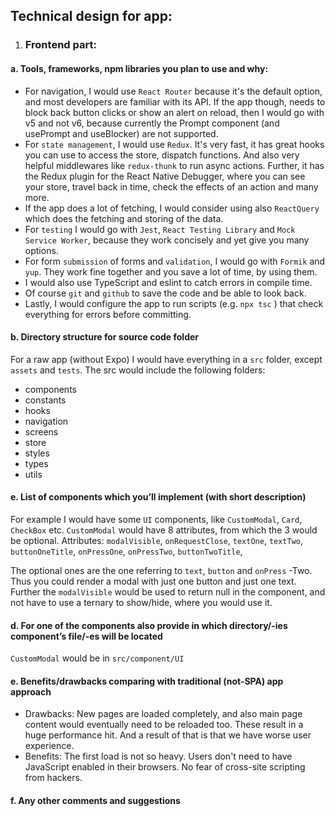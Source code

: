 ## Technical design for app:

1. ### Frontend part:

#### a. Tools, frameworks, npm libraries you plan to use and why:

- For navigation, I would use `React Router` because it's the default option, and most developers are familiar with its API. If the app though, needs to block back button clicks or show an alert on reload, then I would go with v5 and not v6, because currently the Prompt component (and usePrompt and useBlocker) are not supported.
- For `state management`, I would use `Redux`. It's very fast, it has great hooks you can use to access the store, dispatch functions. And also very helpful middlewares like `redux-thunk` to run async actions. Further, it has the Redux plugin for the React Native Debugger, where you can see your store, travel back in time, check the effects of an action and many more.
- If the app does a lot of fetching, I would consider using also `ReactQuery` which does the fetching and storing of the data.
- For `testing` I would go with `Jest`, `React Testing Library` and `Mock Service Worker`, because they work concisely and yet give you many options.
- For form `submission` of forms and `validation`, I would go with `Formik` and `yup`. They work fine together and you save a lot of time, by using them.
- I would also use TypeScript and eslint to catch errors in compile time.
- Of course `git` and `github` to save the code and be able to look back.
- Lastly, I would configure the app to run scripts (e.g. `npx tsc` ) that check everything for errors before committing.

#### b. Directory structure for source code folder

For a raw app (without Expo) I would have everything in a `src` folder, except `assets` and `tests`. The src would include the following folders:

- components
- constants
- hooks
- navigation
- screens
- store
- styles
- types
- utils

#### e. List of components which you’ll implement (with short description)

For example I would have some `UI` components, like `CustomModal`, `Card`, `CheckBox` etc.
`CustomModal` would have 8 attributes, from which the 3 would be optional.
Attributes:
`modalVisible`, `onRequestClose`, `textOne`, `textTwo`, `buttonOneTitle`, `onPressOne`, `onPressTwo`, `buttonTwoTitle`,

The optional ones are the one referring to `text`, `button` and `onPress` -Two. Thus you could render a modal with just one button and just one text. Further the `modalVisible` would be used to return null in the component, and not have to use a ternary to show/hide, where you would use it.

#### d. For one of the components also provide in which directory/-ies component’s file/-es will be located

`CustomModal` would be in `src/component/UI`

#### e. Benefits/drawbacks comparing with traditional (not-SPA) app approach

- Drawbacks: New pages are loaded completely, and also main page content would eventually need to be reloaded too. These result in a huge performance hit. And a result of that is that we have worse user experience.
- Benefits: The first load is not so heavy. Users don't need to have JavaScript enabled in their browsers. No fear of cross-site scripting from hackers.

#### f. Any other comments and suggestions
